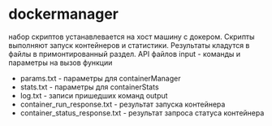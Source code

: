 # dockermanager
набор скриптов устанавлевается на хост машину с докером. Скрипты выполняют запуск контейнеров и статистики. Результаты кладутся в файлы в примонтированный раздел.
API файлов
input - команды и параметры на вызов функции
- params.txt - параметры для containerManager
- stats.txt - параметры для containerStats
- log.txt - записи пришедших команд
output
- container_run_response.txt - результат запуска контейнера
- container_status_response.txt - результат запроса статуса контейнера